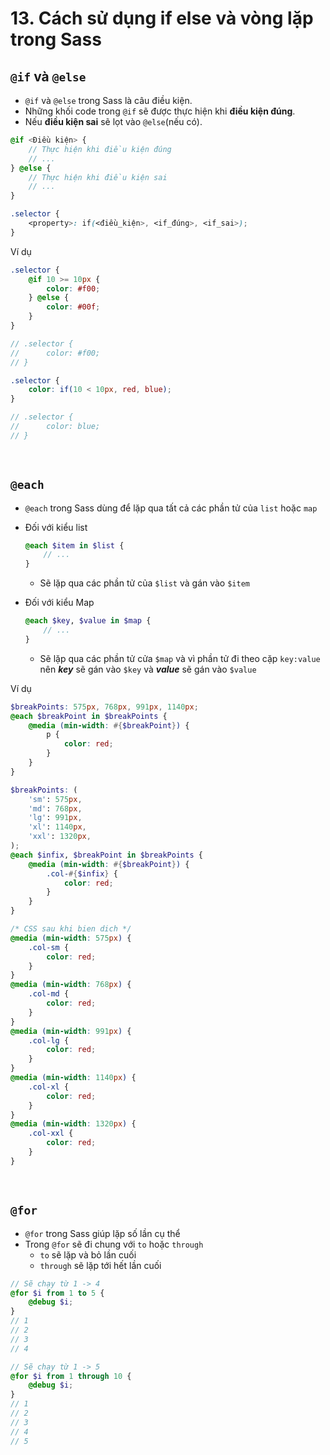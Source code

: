 # 13. Cách sử dụng if else và vòng lặp trong Sass

## `@if` và `@else`

-   `@if` và `@else` trong Sass là câu điều kiện.
-   Những khối code trong `@if` sẽ được thực hiện khi **điều kiện đúng**.
-   Nếu **điều kiện sai** sẽ lọt vào `@else`(nếu có).

```scss
@if <Điều kiện> {
    // Thực hiện khi điều kiện đúng
    // ...
} @else {
    // Thực hiện khi điều kiện sai
    // ...
}
```

```scss
.selector {
    <property>: if(<điều_kiện>, <if_đúng>, <if_sai>);
}
```

Ví dụ

```scss
.selector {
    @if 10 >= 10px {
        color: #f00;
    } @else {
        color: #00f;
    }
}

// .selector {
//      color: #f00;
// }
```

```scss
.selector {
    color: if(10 < 10px, red, blue);
}

// .selector {
//      color: blue;
// }
```

<br />

## `@each`

-   `@each` trong Sass dùng để lặp qua tất cả các phần tử của `list` hoặc `map`

-   Đối với kiểu list

    ```scss
    @each $item in $list {
        // ...
    }
    ```

    -   Sẽ lặp qua các phần tử của `$list` và gán vào `$item`

-   Đối với kiểu Map

    ```scss
    @each $key, $value in $map {
        // ...
    }
    ```

    -   Sẽ lặp qua các phần tử cửa `$map` và vì phần tử đi theo cặp `key:value` nên _**key**_ sẽ gán vào `$key` và _**value**_ sẽ gán vào `$value`

Ví dụ

```scss
$breakPoints: 575px, 768px, 991px, 1140px;
@each $breakPoint in $breakPoints {
    @media (min-width: #{$breakPoint}) {
        p {
            color: red;
        }
    }
}
```

```scss
$breakPoints: (
    'sm': 575px,
    'md': 768px,
    'lg': 991px,
    'xl': 1140px,
    'xxl': 1320px,
);
@each $infix, $breakPoint in $breakPoints {
    @media (min-width: #{$breakPoint}) {
        .col-#{$infix} {
            color: red;
        }
    }
}
```

```css
/* CSS sau khi bien dich */
@media (min-width: 575px) {
    .col-sm {
        color: red;
    }
}
@media (min-width: 768px) {
    .col-md {
        color: red;
    }
}
@media (min-width: 991px) {
    .col-lg {
        color: red;
    }
}
@media (min-width: 1140px) {
    .col-xl {
        color: red;
    }
}
@media (min-width: 1320px) {
    .col-xxl {
        color: red;
    }
}
```

<br />

## `@for`

-   `@for` trong Sass giúp lặp số lần cụ thể
-   Trong `@for` sẽ đi chung với `to` hoặc `through`
    -   `to` sẽ lặp và bỏ lần cuối
    -   `through` sẽ lặp tới hết lần cuối

```scss
// Sẽ chạy từ 1 -> 4
@for $i from 1 to 5 {
    @debug $i;
}
// 1
// 2
// 3
// 4

// Sẽ chạy từ 1 -> 5
@for $i from 1 through 10 {
    @debug $i;
}
// 1
// 2
// 3
// 4
// 5
```
